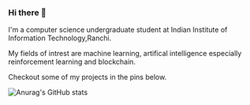 ### Hi there 👋
I'm a computer science undergraduate student at Indian Institute of Information Technology,Ranchi.

My fields of intrest are machine learning, artifical intelligence especially reinforcement learning and blockchain.

Checkout some of my projects in the pins below.

![Anurag's GitHub stats](https://github-readme-stats.vercel.app/api?username=Kashyapdevesh&show_icons=true&theme=tokyonight)
<!--
**Kashyapdevesh/Kashyapdevesh** is a ✨ _special_ ✨ repository because its `README.md` (this file) appears on your GitHub profile.

Here are some ideas to get you started:

- 🔭 I’m currently working on ...
- 🌱 I’m currently learning ...
- 👯 I’m looking to collaborate on ...
- 🤔 I’m looking for help with ...
- 💬 Ask me about ...
- 📫 How to reach me: ...
- 😄 Pronouns: ...
- ⚡ Fun fact: ...
-->
